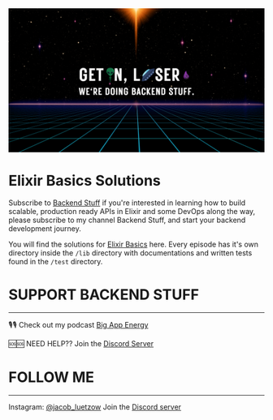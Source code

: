 <img align="center" src="documentation/images/bs_youtube_banner.png"/>

# Elixir Basics Solutions
Subscribe to [Backend Stuff](https://www.youtube.com/channel/UChbS_z6KHQiIu9et38O37eQ) if you're interested in learning how to build scalable, production ready APIs in Elixir and some DevOps along the way, please subscribe to my channel Backend Stuff, and start your backend development journey.

You will find the solutions for [Elixir Basics](https://youtube.com/playlist?list=PL2Rv8vpZJz4w7Sm9STyZvoY0JAKUk_JOB) here.  Every episode has it's own directory inside the `/lib` directory with documentations and written tests found in the `/test` directory.

# SUPPORT BACKEND STUFF
---------------------------------------------------
🎙🎙 Check out my podcast [Big App Energy](https://www.hiredgunapps.com/podcast)

🆘🆘 NEED HELP?? Join the [Discord Server](https://discord.gg/HcnjPsWATg)

# FOLLOW ME
---------------------------------------------------
Instagram: [@jacob_luetzow](https://www.instagram.com/jacob_luetzow/)
Join the [Discord server](https://discord.gg/HcnjPsWATg)

